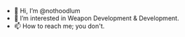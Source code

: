- 👋 Hi, I’m @nothoodlum
- 👀 I’m interested in Weapon Development & Development.
- 📫 How to reach me; you don't.

<!---
nothoodlum/nothoodlum is a ✨ special ✨ repository because its `README.md` (this file) appears on your GitHub profile.
You can click the Preview link to take a look at your changes.
--->
